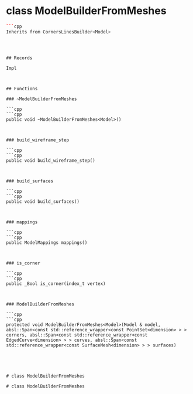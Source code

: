 # class ModelBuilderFromMeshes


```cpp
```cpp
Inherits from CornersLinesBuilder<Model>
```
```



## Records

Impl



## Functions

### ~ModelBuilderFromMeshes

```cpp
```cpp
public void ~ModelBuilderFromMeshes<Model>()
```
```


### build_wireframe_step

```cpp
```cpp
public void build_wireframe_step()
```
```


### build_surfaces

```cpp
```cpp
public void build_surfaces()
```
```


### mappings

```cpp
```cpp
public ModelMappings mappings()
```
```


### is_corner

```cpp
```cpp
public _Bool is_corner(index_t vertex)
```
```


### ModelBuilderFromMeshes

```cpp
```cpp
protected void ModelBuilderFromMeshes<Model>(Model & model, absl::Span<const std::reference_wrapper<const PointSet<dimension> > > corners, absl::Span<const std::reference_wrapper<const EdgedCurve<dimension> > > curves, absl::Span<const std::reference_wrapper<const SurfaceMesh<dimension> > > surfaces)
```
```




# class ModelBuilderFromMeshes

# class ModelBuilderFromMeshes


